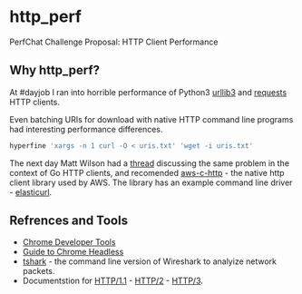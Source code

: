 # http_perf
PerfChat Challenge Proposal: HTTP Client Performance 

## Why http_perf?
At #dayjob I ran into horrible performance of Python3 [urllib3](https://pypi.org/project/urllib3/) and [requests](https://pypi.org/project/requests/) HTTP clients.

Even batching URIs for download with native HTTP command line programs had interesting performance differences.
```bash
hyperfine 'xargs -n 1 curl -O < uris.txt' 'wget -i uris.txt' 
```
The next day Matt Wilson had a [thread](https://twitter.com/_msw_/status/1575942237426311168) discussing the same problem in the context of Go HTTP clients, and recomended [aws-c-http](https://github.com/awslabs/aws-c-http) - the native http client library used by AWS. The library has an example command line driver - [elasticurl](https://github.com/awslabs/aws-c-http/tree/main/bin/elasticurl).


## Refrences and Tools
* [Chrome Developer Tools](https://developer.chrome.com/docs/devtools/network/)
* [Guide to Chrome Headless](https://nira.com/chrome-headless/)
* [tshark](https://www.wireshark.org/docs/man-pages/tshark.html) - the command line version of Wireshark to analyize network packets.
* Documentstion for [HTTP/1.1](https://www.rfc-editor.org/rfc/rfc7231) - [HTTP/2](https://http2.github.io) - [HTTP/3](https://quicwg.org).



